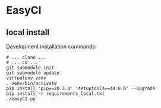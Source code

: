 EasyCI
=======


local install
-------------

Development installation commands:

    # ... clone ...
    # ... cd ...
    git submodule init
    git submodule update
    virtualenv venv
    . venv/bin/activate
    pip install 'pip==20.3.4' 'setuptools==44.0.0' --upgrade
    pip install -r requirements_local.txt
    ./easyCI.py
